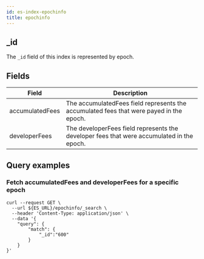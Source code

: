 ```yaml
---
id: es-index-epochinfo
title: epochinfo
---
```


[comment]: # (mx-context)

[comment]: # (mx-context)

## _id

The `_id` field of this index is represented by epoch.

[comment]: # (mx-context)

## Fields

| Field            | Description                                                                                |
|------------------|--------------------------------------------------------------------------------------------|
| accumulatedFees  | The accumulatedFees field represents the accumulated fees that were payed in the epoch.    |
| developerFees    | The developerFees field represents the developer fees that were accumulated in the epoch.  |

[comment]: # (mx-context)

## Query examples

[comment]: # (mx-context)

### Fetch accumulatedFees and developerFees for a specific epoch

```
curl --request GET \
  --url ${ES_URL}/epochinfo/_search \
  --header 'Content-Type: application/json' \
  --data '{
	"query": {
		"match": {
			"_id":"600"
		}
	}
}'
```
